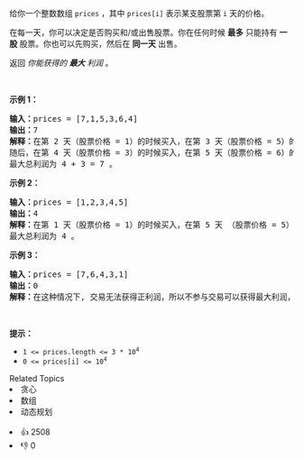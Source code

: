 <p>给你一个整数数组 <code>prices</code> ，其中&nbsp;<code>prices[i]</code> 表示某支股票第 <code>i</code> 天的价格。</p>

<p>在每一天，你可以决定是否购买和/或出售股票。你在任何时候&nbsp;<strong>最多</strong>&nbsp;只能持有 <strong>一股</strong> 股票。你也可以先购买，然后在 <strong>同一天</strong> 出售。</p>

<p>返回 <em>你能获得的 <strong>最大</strong> 利润</em>&nbsp;。</p>

<p>&nbsp;</p>

<p><strong>示例 1：</strong></p>

<pre>
<strong>输入：</strong>prices = [7,1,5,3,6,4]
<strong>输出：</strong>7
<strong>解释：</strong>在第 2 天（股票价格 = 1）的时候买入，在第 3 天（股票价格 = 5）的时候卖出, 这笔交易所能获得利润 = 5 - 1 = 4。
随后，在第 4 天（股票价格 = 3）的时候买入，在第 5 天（股票价格 = 6）的时候卖出, 这笔交易所能获得利润 = 6 - 3 = 3。
最大总利润为 4 + 3 = 7 。</pre>

<p><strong>示例 2：</strong></p>

<pre>
<strong>输入：</strong>prices = [1,2,3,4,5]
<strong>输出：</strong>4
<strong>解释：</strong>在第 1 天（股票价格 = 1）的时候买入，在第 5 天 （股票价格 = 5）的时候卖出, 这笔交易所能获得利润 = 5 - 1 = 4。
最大总利润为 4 。</pre>

<p><strong>示例&nbsp;3：</strong></p>

<pre>
<strong>输入：</strong>prices = [7,6,4,3,1]
<strong>输出：</strong>0
<strong>解释：</strong>在这种情况下, 交易无法获得正利润，所以不参与交易可以获得最大利润，最大利润为 0。</pre>

<p>&nbsp;</p>

<p><strong>提示：</strong></p>

<ul> 
 <li><code>1 &lt;= prices.length &lt;= 3 * 10<sup>4</sup></code></li> 
 <li><code>0 &lt;= prices[i] &lt;= 10<sup>4</sup></code></li> 
</ul>

<div><div>Related Topics</div><div><li>贪心</li><li>数组</li><li>动态规划</li></div></div><br><div><li>👍 2508</li><li>👎 0</li></div>